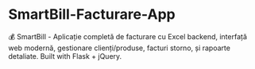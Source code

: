 # SmartBill-Facturare-App
💰 SmartBill - Aplicație completă de facturare cu Excel backend, interfață web modernă, gestionare clienți/produse, facturi storno, și rapoarte detaliate. Built with Flask + jQuery.
